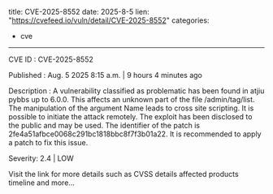  
title: CVE-2025-8552
date: 2025-8-5
lien: "https://cvefeed.io/vuln/detail/CVE-2025-8552"
categories:
  - cve
---

CVE ID : CVE-2025-8552

Published :  Aug. 5
2025
8:15 a.m. | 9 hours
4 minutes ago

Description : A vulnerability classified as problematic has been found in atjiu pybbs up to 6.0.0. This affects an unknown part of the file /admin/tag/list. The manipulation of the argument Name leads to cross site scripting. It is possible to initiate the attack remotely. The exploit has been disclosed to the public and may be used. The identifier of the patch is 2fe4a51afbce0068c291bc1818bbc8f7f3b01a22. It is recommended to apply a patch to fix this issue.

Severity: 2.4 | LOW

Visit the link for more details
such as CVSS details
affected products
timeline
and more...
